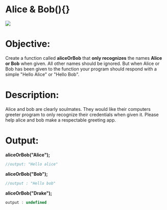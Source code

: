 # **Alice & Bob(){}**
<img src="https://www.4sonline.org/wp-content/uploads/2020/09/culture3.png">

# **Objective:**

Create a function called **aliceOrBob** that **only recognizes** the names **Alice or Bob** when given.  All other names should be ignored.  But when Alice or Bob has been given to the function your program should respond with a simple "Hello Alice" or "Hello Bob".  

# **Description:**

 

Alice and bob are clearly soulmates.  They would like their computers greeter program to only recognize their credentials when given it.  Please help alice and bob make a respectable greeting app.  

# **Output:**

**aliceOrBob("Alice");**

```javascript
//output: "Hello alice"
```

**aliceOrBob("Bob");**

```javascript
//output : "Hello bob"
```

 **aliceOrBob("Drake");**

```javascript
output : undefined
```

